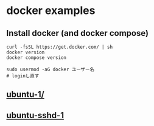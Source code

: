 # docker examples

## Install docker (and docker compose)
```
curl -fsSL https://get.docker.com/ | sh
docker version
docker compose version

sudo usermod -aG docker ユーザー名
# loginし直す
```

## [ubuntu-1/](ubuntu-1/)

## [ubuntu-sshd-1](ubuntu-sshd-1)
